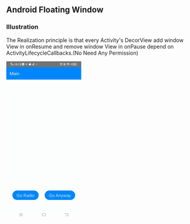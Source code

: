 ## Android Floating Window

### Illustration

The Realization principle is that every Activity's DecorView add window View in onResume and  remove window View in onPause depend on ActivityLifecycleCallbacks.(No Need Any Permission)
 
<img width="200" height="420" src="pimuseum-android-floatingwindow-demo.gif"/>